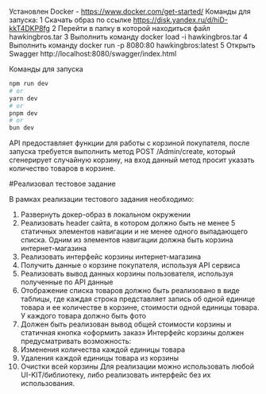 Установлен Docker - https://www.docker.com/get-started/
Команды для запуска:
1 Скачать образ по ссылке https://disk.yandex.ru/d/hiD-kkT4DKP8fg
2 Перейти в папку в которой находиться файл hawkingbros.tar
3 Выполнить команду docker load -i hawkingbros.tar
4 Выполнить команду docker run -p 8080:80
hawkingbros:latest
5 Открыть Swagger http://localhost:8080/swagger/index.html

Команды для запуска

```bash
npm run dev
# or
yarn dev
# or
pnpm dev
# or
bun dev
```

API предоставляет функции для работы с корзиной
покупателя, после запуска требуется выполнить метод POST
/Admin/create, который сгенерирует случайную корзину, на
вход данный метод просит указать количество товаров в
корзине.

#Реализовал тестовое задание

В рамках реализации тестового задания необходимо:

1. Развернуть докер-образ в локальном окружении
2. Реализовать header сайта, в котором должно быть не менее 5 статичных элементов навигации и не менее одного выпадающего списка. Одним из элементов навигации должна быть корзина интернет-магазина
3. Реализовать интерфейс корзины интернет-магазина
4. Получить данные о корзине покупателя, используя API сервиса
5. Реализовать вывод данных корзины пользователя, используя полученные по API данные
6. Отображение списка товаров должно быть реализовано в виде таблицы, где каждая строка представляет запись об одной единице товара и ее количестве в корзине, стоимости одной единицы товара. У каждого товара должно быть фото
7. Должен быть реализован вывод общей стоимости корзины и статичная кнопка «оформить заказ»
   Интерфейс корзины должен предусматривать возможность:
8. Изменения количества каждой единицы товара
9. Удаления каждой единицы товара из корзины
10. Очистки всей корзины
    Для реализации можно использовать любой UI-KIT/библиотеку, либо реализовать интерфейс без их использования.
